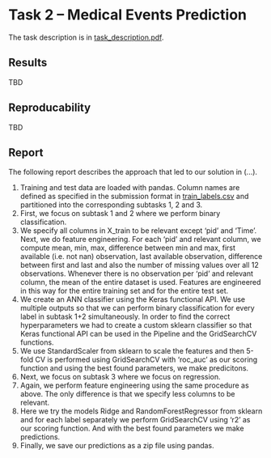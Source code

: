 # Task 2 – Medical Events Prediction
The task description is in [task_description.pdf](task_description.pdf).

## Results
TBD


## Reproducability
TBD


## Report
The following report describes the approach that led to our solution in (...).

1)	Training and test data are loaded with pandas. Column names are defined as specified in the submission format in [train_labels.csv](train_labels.csv) and partitioned into the corresponding subtasks 1, 2 and 3.
2)	First, we focus on subtask 1 and 2 where we perform binary classification. 
3)	We specify all columns in X_train to be relevant except ‘pid’ and ‘Time’. Next, we do feature engineering. For each ‘pid’ and relevant column, we compute mean, min, max, difference between min and max, first available (i.e. not nan) observation, last available observation, difference between first and last and also the number of missing values over all 12 observations. Whenever there is no observation per ‘pid’ and relevant column, the mean of the entire dataset is used. Features are engineered in this way for the entire training set and for the entire test set.
4)	We create an ANN classifier using the Keras functional API. We use multiple outputs so that we can perform binary classification for every label in subtask 1+2 simultaneously. In order to find the correct hyperparameters we had to create a custom sklearn classifier so that Keras functional API can be used in the Pipeline and the GridSearchCV functions.
5)	We use StandardScaler from sklearn to scale the features and then 5-fold CV is performed using GridSearchCV with ‘roc_auc’ as our scoring function and using the best found parameters, we make predicitons.
6)	Next, we focus on subtask 3 where we focus on regression.
7)	Again, we perform feature engineering using the same procedure as above. The only difference is that we specify less columns to be relevant.
8)	Here we try the models Ridge and RandomForestRegressor from sklearn and for each label separately we perform GridSearchCV using ‘r2’ as our scoring function. And with the best found parameters we make predictions.
9)	Finally, we save our predictions as a zip file using pandas.
